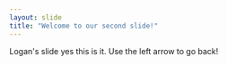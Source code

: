```yaml
---
layout: slide
title: "Welcome to our second slide!"
---
```

Logan's slide yes this is it.
Use the left arrow to go back!
